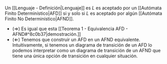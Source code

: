 Un [[Lenguaje - Definición|Lenguaje]] es $L$ es aceptado por un [[Autómata Finito Determinístico|AFD]] si y solo si $L$ es aceptado por algún [[Autómata Finito No Determinístico|AFND]].
- $(⇒)$ Es igual que esta [[Teorema 1 - Equivalencia AFD - AFND#^8c0b37|demostración.]]
- $(⇐)$ Tenemos que construir un AFD en un AFND equivalente. Intuitivamente, si tenemos un diagrama de transición de un AFD lo podemos interpretar como un diagrama de transición de un AFND que tiene una única opción de transición en cualquier situación.